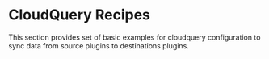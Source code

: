# CloudQuery Recipes

This section provides set of basic examples for cloudquery configuration to sync data from source plugins to destinations plugins.